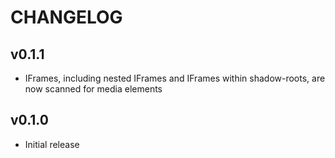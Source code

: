 # CHANGELOG

## v0.1.1

- IFrames, including nested IFrames and IFrames within shadow-roots, are now scanned for media elements

## v0.1.0

- Initial release
